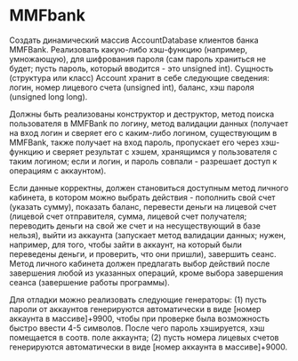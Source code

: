 # MMFbank

Создать динамический массив AccountDatabase клиентов банка MMFBank. Реализовать какую-либо хэш-функцию (например, умножающую), для шифрования пароля (сам пароль храниться не будет; пусть пароль, который вводится - это unsigned int). Сущность (структура или класс) Account хранит в себе следующие сведения: логин, номер лицевого счета (unsigned int), баланс, хэш пароля (unsigned long long).

Должны быть реализованы конструктор и деструктор, метод поиска пользователя в MMFBank по логину, метод валидации данных (получает на вход логин и сверяет его с каким-либо логином, существующим в MMFBank, также получает на вход пароль, пропускает его через хэш-функцию и сверяет результат с хэшем, хранящимся у пользователя с таким логином; если и логин, и пароль совпали - разрешает доступ к операциям с аккаунтом).

Если данные корректны, должен становиться доступным метод личного кабинета, в котором можно выбрать действия - пополнить свой счет (указать сумму), показать баланс, перевести деньги на лицевой счет (лицевой счет отправителя, сумма, лицевой счет получателя; переводить деньги на свой же счет и на несуществующий в базе нельзя), выйти из аккаунта (запускает метод валидации данных; нужен, например, для того, чтобы зайти в аккаунт, на который были переведены деньги, и проверить, что они пришли), завершить сеанс. Метод личного кабинета должен предлагать выбор действий после завершения любой из указанных операций, кроме выбора завершения сеанса (завершение работы программы).

Для отладки можно реализовать следующие генераторы: (1) пусть пароли от аккаунтов генерируются автоматически в виде [номер аккаунта в массиве]+9900, чтобы при проверке была возможность быстро ввести 4-5 символов. После чего пароль хэшируется, хэш помещается в соотв. поле аккаунта; (2) пусть номера лицевых счетов генерируются автоматически в виде [номер аккаунта в массиве]+9000.
